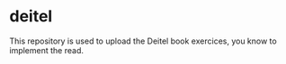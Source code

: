 # deitel
This repository is used to upload the Deitel book exercices, you know to implement the read.
